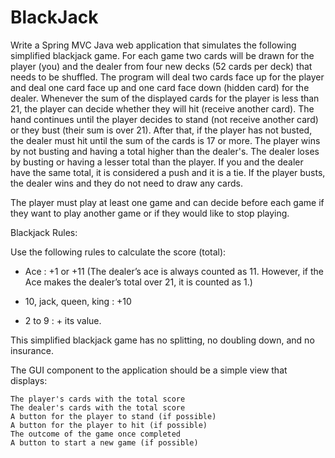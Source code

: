 # BlackJack

Write a Spring MVC Java web application that simulates the following simplified blackjack game. For each game two cards will be drawn for the player (you) and the dealer from four new decks (52 cards per deck) that needs to be shuffled. The program will deal two cards face up for the player and deal one card face up and one card face down (hidden card) for the dealer. Whenever the sum of the displayed cards for the player is less than 21, the player can decide whether they will hit (receive another card). The hand continues until the player decides to stand (not receive another card) or they bust (their sum is over 21). After that, if the player has not busted, the dealer must hit until the sum of the cards is 17 or more. The player wins by not busting and having a total higher than the dealer's. The dealer loses by busting or having a lesser total than the player. If you and the dealer have the same total, it is considered a push and it is a tie. If the player busts, the dealer wins and they do not need to draw any cards.

The player must play at least one game and can decide before each game if they want to play another game or if they would like to stop playing.

Blackjack Rules:

Use the following rules to calculate the score (total):

- Ace : +1 or +11 (The dealer’s ace is always counted as 11. However, if the Ace makes the dealer’s total over 21, it is counted as 1.)

- 10, jack, queen, king : +10

- 2 to 9 : + its value.

This simplified blackjack game has no splitting, no doubling down, and no insurance.

The GUI component to the application should be a simple view that displays:

    The player's cards with the total score
    The dealer's cards with the total score
    A button for the player to stand (if possible)
    A button for the player to hit (if possible)
    The outcome of the game once completed
    A button to start a new game (if possible)
